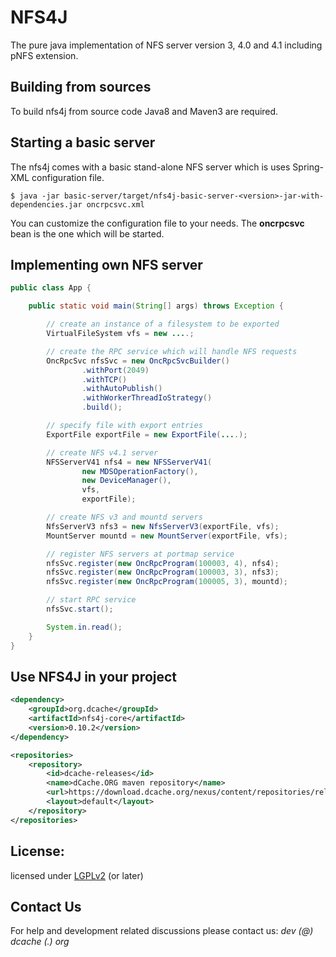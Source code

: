 NFS4J
=====

The pure java implementation of NFS server version 3, 4.0 and 4.1 including pNFS extension.



Building from sources
---------------------

To build nfs4j from source code Java8 and Maven3 are required.


Starting a basic server
-------

The nfs4j comes with a basic stand-alone NFS server which is uses Spring-XML configuration file.

```$ java -jar basic-server/target/nfs4j-basic-server-<version>-jar-with-dependencies.jar oncrpcsvc.xml```

You can customize the configuration file to your needs. The **oncrpcsvc** bean is the one which will be started.

Implementing own NFS server
---------------------------

```java
public class App {

    public static void main(String[] args) throws Exception {

        // create an instance of a filesystem to be exported
        VirtualFileSystem vfs = new ....;

        // create the RPC service which will handle NFS requests
        OncRpcSvc nfsSvc = new OncRpcSvcBuilder()
                .withPort(2049)
                .withTCP()
                .withAutoPublish()
                .withWorkerThreadIoStrategy()
                .build();

        // specify file with export entries
        ExportFile exportFile = new ExportFile(....);

        // create NFS v4.1 server
        NFSServerV41 nfs4 = new NFSServerV41(
                new MDSOperationFactory(),
                new DeviceManager(),
                vfs,
                exportFile);

        // create NFS v3 and mountd servers
        NfsServerV3 nfs3 = new NfsServerV3(exportFile, vfs);
        MountServer mountd = new MountServer(exportFile, vfs);

        // register NFS servers at portmap service
        nfsSvc.register(new OncRpcProgram(100003, 4), nfs4);
        nfsSvc.register(new OncRpcProgram(100003, 3), nfs3);
        nfsSvc.register(new OncRpcProgram(100005, 3), mountd);

        // start RPC service
        nfsSvc.start();

        System.in.read();
    }
}
```

Use NFS4J in your project
-----------------------------

```xml
<dependency>
    <groupId>org.dcache</groupId>
    <artifactId>nfs4j-core</artifactId>
    <version>0.10.2</version>
</dependency>

<repositories>
    <repository>
        <id>dcache-releases</id>
        <name>dCache.ORG maven repository</name>
        <url>https://download.dcache.org/nexus/content/repositories/releases</url>
        <layout>default</layout>
    </repository>
</repositories>
```

License:
--------

licensed under [LGPLv2](http://www.gnu.org/licenses/lgpl-2.0.txt "LGPLv2") (or later)

Contact Us
---------
For help and development related discussions please contact us: *dev (@) dcache (.) org* 

